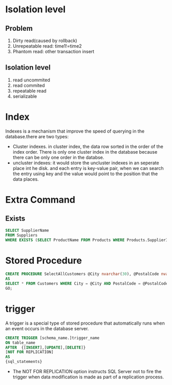 # Isolation level
## Problem
1. Dirty read(caused by rollback)
2. Unrepeatable read: time1!=time2
3. Phantom read: other transaction insert

## Isolation level
1. read uncommited
2. read commited
3. repeatable read
4. serializable

# Index
Indexes is a mechanism that improve the speed of querying in the database.there are two types:
- Cluster indexes. in cluster index, the data row sorted in the order of the index order. There is only one cluster index in the database because there can be only one order in the databse.
- uncluster indexes: it would store the uncluster indexes in an seperate place int he disk. and each entry is key-value pair, when we can search the entry using key and the value would point to the position that the data places.

# Extra Command
## Exists
```sql
SELECT SupplierName
FROM Suppliers
WHERE EXISTS (SELECT ProductName FROM Products WHERE Products.SupplierID = Suppliers.supplierID AND Price = 22);
```
# Stored Procedure
```sql
CREATE PROCEDURE SelectAllCustomers @City nvarchar(30), @PostalCode nvarchar(10)
AS
SELECT * FROM Customers WHERE City = @City AND PostalCode = @PostalCode
GO;
```

# trigger
A trigger is a special type of stored procedure that automatically runs when an event occurs in the database server. 
```sql
CREATE TRIGGER [schema_name.]trigger_name
ON table_name
AFTER  {[INSERT],[UPDATE],[DELETE]}
[NOT FOR REPLICATION]
AS
{sql_statements}
```
- The NOT FOR REPLICATION option instructs SQL Server not to fire the trigger when data modification is made as part of a replication process.
